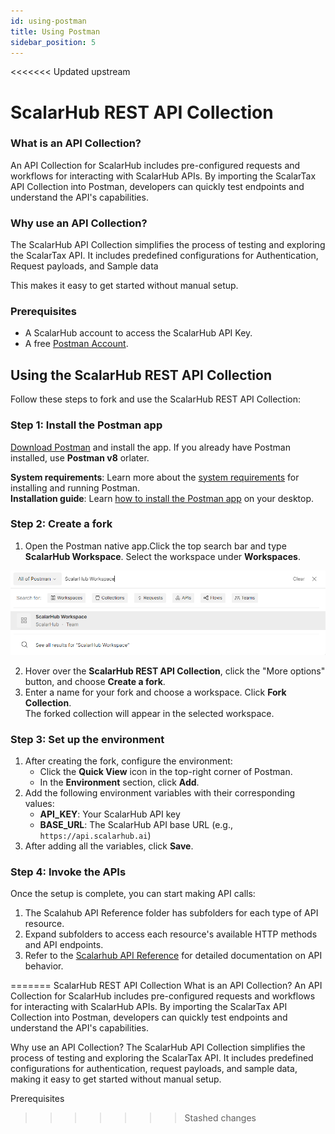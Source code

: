 ```yaml
---
id: using-postman
title: Using Postman
sidebar_position: 5
---
```


<<<<<<< Updated upstream
# ScalarHub REST API Collection

### What is an API Collection?
An API Collection for ScalarHub includes pre-configured requests and workflows for interacting with ScalarHub APIs. By importing the ScalarTax API Collection into Postman, developers can quickly test endpoints and understand the API's capabilities.

### Why use an API Collection?
The ScalarHub API Collection simplifies the process of testing and exploring the ScalarTax API. It includes predefined configurations for Authentication, Request payloads, and Sample data

This makes it easy to get started without manual setup.

### Prerequisites
- A ScalarHub account to access the ScalarHub API Key.
- A free [Postman Account](https://identity.getpostman.com/signup).

## Using the ScalarHub REST API Collection

Follow these steps to fork and use the ScalarHub REST API Collection:

### Step 1: Install the Postman app
[Download Postman](https://www.postman.com/downloads/) and install the app. If you already have Postman installed, use **Postman v8** orlater.

**System requirements**: Learn more about the [system requirements](https://support.postman.com/hc/en-us/articles/360026135674-What-are-the-system-requirements-for-using-Postman-) for installing and running Postman.  
**Installation guide**: Learn [how to install the Postman app](https://learning.postman.com/docs/getting-started/installation/installation-and-updates/) on your desktop.


### Step 2: Create a fork
1. Open the Postman native app.Click the top search bar and type **ScalarHub Workspace**. Select the workspace under **Workspaces**.

![workspaceImage](/img/postman_img/workspace.png)

2. Hover over the **ScalarHub REST API Collection**, click the "More options" button, and choose **Create a fork**.
3. Enter a name for your fork and choose a workspace. Click **Fork Collection**.  
   The forked collection will appear in the selected workspace.

### Step 3: Set up the environment
1. After creating the fork, configure the environment:
   - Click the **Quick View** icon in the top-right corner of Postman.
   - In the **Environment** section, click **Add**.
2. Add the following environment variables with their corresponding values:
   - **API_KEY**: Your ScalarHub API key
   - **BASE_URL**: The ScalarHub API base URL (e.g., `https://api.scalarhub.ai`)
3. After adding all the variables, click **Save**.

### Step 4: Invoke the APIs
Once the setup is complete, you can start making API calls:

1. The Scalahub API Reference folder has subfolders for each type of API resource.
2. Expand subfolders to access each resource's available HTTP methods and API endpoints.  
3. Refer to the [Scalarhub API Reference](https://docs.scalarhub.ai/reference/api-reference) for detailed documentation on API behavior.


=======
ScalarHub REST API Collection
What is an API Collection?
An API Collection for ScalarHub includes pre-configured requests and workflows for interacting with ScalarHub APIs. By importing the ScalarTax API Collection into Postman, developers can quickly test endpoints and understand the API's capabilities.

Why use an API Collection?
The ScalarHub API Collection simplifies the process of testing and exploring the ScalarTax API. It includes predefined configurations for authentication, request payloads, and sample data, making it easy to get started without manual setup.

Prerequisites
>>>>>>> Stashed changes
